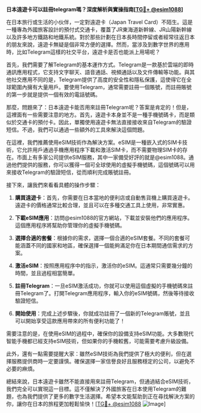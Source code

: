 **日本遠遊卡可以註冊telegram嗎？深度解析與實操指南[[TG💪+ @esim1088](https://t.me/s/esim1088)]**

在日本旅行或生活的小伙伴，一定對遠遊卡（Japan Travel Card）不陌生。這是一種專為外國旅客設計的預付式交通卡，覆蓋了JR東海道新幹線、JR山陽新幹線以及許多地方鐵路和地鐵系統。對於那些計劃在日本長時間停留或者經常往返日本的朋友來說，遠遊卡無疑是個非常方便的選擇。然而，當涉及到數字世界的應用時，比如Telegram這樣的社交平台，遠遊卡是否也能派上用場呢？

首先，我們需要了解Telegram的基本運作方式。Telegram是一款基於雲端的即時通訊應用程式，它支持文字聊天、語音通話、視頻通話以及文件傳輸等功能。與其他社交應用不同的是，Telegram提供了高度的安全性和隱私保護，這使得它在全球範圍內擁有大量用戶。要使用Telegram，通常需要註冊一個賬號，而註冊賬號的第一步就是提供一個有效的電話號碼。

那麼，問題來了：日本遠遊卡能否用來註冊Telegram呢？答案是肯定的！但是，這裡面有一些需要注意的地方。首先，遠遊卡本身並不是一種手機號碼卡，而是類似於交通卡的預付卡。因此，單獨使用遠遊卡無法直接接收來自Telegram的驗證短信。不過，我們可以通過一些額外的工具來解決這個問題。

在這裡，我們推薦使用eSIM技術作為解決方案。eSIM是一種嵌入式的SIM卡技術，它允許用戶通過手機應用程序下載和激活SIM卡，而不需要物理SIM卡的存在。市面上有多家公司提供eSIM服務，其中一家備受好評的就是@esim1088。通過他們提供的服務，你可以獲得一個可全球使用的虛擬手機號碼，這個號碼可以用來接收Telegram的驗證短信，從而順利完成賬號註冊。

接下來，讓我們來看看具體的操作步驟：

1. **購買遠遊卡**：首先，你需要在日本當地的便利店或自動售貨機上購買遠遊卡。遠遊卡的價格通常比較合理，並且可以在多種交通工具上使用，非常實惠。

2. **下載eSIM應用**：訪問@esim1088的官方網站，下載並安裝他們的應用程序。這個應用程序將幫助你管理你的虛擬手機號碼。

3. **選擇合適的套餐**：根據你的需求，選擇一個合適的eSIM套餐。不同的套餐可能涵蓋不同的國家和地區，確保選擇一個能夠滿足你在日本期間通信需求的方案。

4. **激活eSIM**：按照應用程序中的指示，激活你的eSIM。這通常只需要幾分鐘的時間，並且過程相當簡單。

5. **註冊Telegram**：一旦eSIM激活成功，你就可以使用這個虛擬的手機號碼來註冊Telegram了。打開Telegram應用程序，輸入你的eSIM號碼，然後等待接收驗證短信。

6. **開始使用**：完成上述步驟後，你就成功註冊了一個新的Telegram賬號，並且可以開始享受這款應用帶來的所有便利功能了！

需要注意的是，在使用eSIM的過程中，確保你的設備支持eSIM功能。大多數現代智能手機都已經支持eSIM技術，但如果你的手機較舊，可能需要考慮升級設備。

此外，還有一點需要提醒大家：雖然eSIM技術為我們提供了極大的便利，但在選擇服務提供商時一定要謹慎。確保選擇一家信譽良好且服務穩定的公司，以避免不必要的麻煩。

總結來說，日本遠遊卡雖然不能直接用來註冊Telegram，但通過結合eSIM技術，我們完全可以實現這一目標。這不僅解決了外國旅客在日本使用Telegram的難題，也為我們提供了更多的數字生活選擇。希望本文能幫助到正在尋找解決方案的你，讓你在日本的旅程更加輕鬆愉快！[[TG💪+ @esim1088](https://t.me/s/esim1088) ![Image](https://i.postimg.cc/4NQfJmqS/Snipaste-2025-05-13-00-14-12.png)]